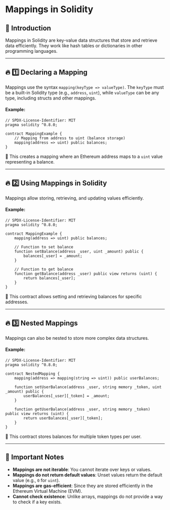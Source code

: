 # Mappings in Solidity

## 📌 Introduction
Mappings in Solidity are key-value data structures that store and retrieve data efficiently. They work like hash tables or dictionaries in other programming languages.

---

## 🔥 1️⃣ **Declaring a Mapping**
Mappings use the syntax `mapping(keyType => valueType)`. The `keyType` must be a built-in Solidity type (e.g., `address`, `uint`), while `valueType` can be any type, including structs and other mappings.

#### Example:
```solidity
// SPDX-License-Identifier: MIT
pragma solidity ^0.8.0;

contract MappingExample {
    // Mapping from address to uint (balance storage)
    mapping(address => uint) public balances;
}
```
🔹 This creates a mapping where an Ethereum address maps to a `uint` value representing a balance.

---

## 🔥 2️⃣ **Using Mappings in Solidity**
Mappings allow storing, retrieving, and updating values efficiently.

#### Example:
```solidity
// SPDX-License-Identifier: MIT
pragma solidity ^0.8.0;

contract MappingExample {
    mapping(address => uint) public balances;
    
    // Function to set balance
    function setBalance(address _user, uint _amount) public {
        balances[_user] = _amount;
    }
    
    // Function to get balance
    function getBalance(address _user) public view returns (uint) {
        return balances[_user];
    }
}
```
🔹 This contract allows setting and retrieving balances for specific addresses.

---

## 🔥 3️⃣ **Nested Mappings**
Mappings can also be nested to store more complex data structures.

#### Example:
```solidity
// SPDX-License-Identifier: MIT
pragma solidity ^0.8.0;

contract NestedMapping {
    mapping(address => mapping(string => uint)) public userBalances;

    function setUserBalance(address _user, string memory _token, uint _amount) public {
        userBalances[_user][_token] = _amount;
    }

    function getUserBalance(address _user, string memory _token) public view returns (uint) {
        return userBalances[_user][_token];
    }
}
```
🔹 This contract stores balances for multiple token types per user.

---

## 🎯 Important Notes
- **Mappings are not iterable**: You cannot iterate over keys or values.
- **Mappings do not return default values**: Unset values return the default value (e.g., `0` for `uint`).
- **Mappings are gas-efficient**: Since they are stored efficiently in the Ethereum Virtual Machine (EVM).
- **Cannot check existence**: Unlike arrays, mappings do not provide a way to check if a key exists.
